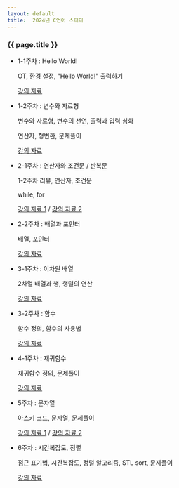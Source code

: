 ```yaml
---
layout: default
title:  2024년 C언어 스터디
---
```

### {{ page.title }}

- 1-1주차 : Hello World!

    OT, 환경 설정, "Hello World!" 출력하기 

    [강의 자료](https://drive.google.com/file/d/1tlPs0wGMhbddnOSdAXpYe3VV8VeMuHh8/view?usp=sharing)
- 1-2주차 : 변수와 자료형

  변수와 자료형, 변수의 선언, 출력과 입력 심화

  연산자, 형변환, 문제풀이

  [강의 자료](https://drive.google.com/file/d/1QVrcnHoxdvuctfAJPGermIQXzQ0OW4dd/view?usp=sharing)
- 2-1주차 : 연산자와 조건문 / 반복문

  1-2주차 리뷰, 연산자, 조건문

  while, for

  [강의 자료 1](https://drive.google.com/file/d/1YzqYTyOVN7PrN7tzqx1Zpqw8WiLSDQkd/view?usp=sharing) / [강의 자료 2](https://drive.google.com/file/d/1GZZefx2TXa9lXEr_3_8F1icDRWl8W_68/view?usp=sharing)

- 2-2주차 : 배열과 포인터

  배열, 포인터

  [강의 자료](https://drive.google.com/file/d/1Ym1vDpsq2VeWI_FPUuOyU-EfPp8tMXmy/view?usp=sharing)

- 3-1주차 : 이차원 배열

  2차열 배열과 행, 행렬의 연산

  [강의 자료](https://drive.google.com/file/d/1FFATTaWvRLhNVnSzvTMuVwX3d-kvHnB4/view?usp=sharing)

- 3-2주차 : 함수

  함수 정의, 함수의 사용법

  [강의 자료](https://drive.google.com/file/d/1PH6GCS6i0u5qIT0g_ytNFsAJZ2L56DWZ/view?usp=sharing)

- 4-1주차 : 재귀함수

  재귀함수 정의, 문제풀이

  [강의 자료](https://drive.google.com/file/d/13ILy4ubpz7Yo2uydXNTM0gRaskcL6ZRB/view?usp=sharing)

- 5주차 : 문자열

  아스키 코드, 문자열, 문제풀이

  [강의 자료 1](https://drive.google.com/file/d/1TwDKP_CZx14c62HXpWFPxXH2O42Z0XXf/view?usp=sharing) / [강의 자료 2](https://drive.google.com/file/d/1c-el11j1DQGj1m_Fbgg0u29wu_yVoXXG/view?usp=sharing)

- 6주차 : 시간복잡도, 정렬

  점근 표기법, 시간복잡도, 정렬 알고리즘, STL sort, 문제풀이

  [강의 자료](https://drive.google.com/file/d/1I7WpzerZSltAT8PIOOxJmFADSTIY_QaY/view?usp=sharing)